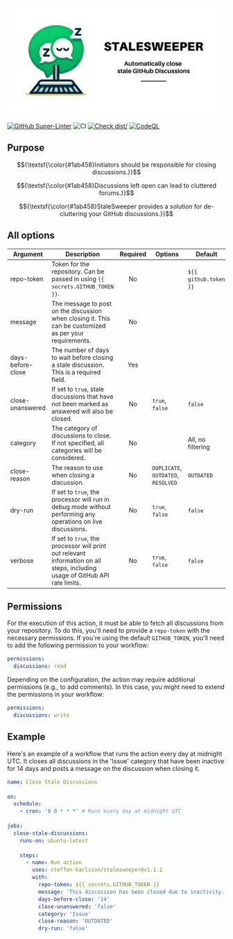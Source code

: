 [![Stale Discussions](./logo/banner.png)](https://github.com/steffen-karlsson/stalesweeper/)

[![GitHub Super-Linter](https://github.com/steffen-karlsson/stalesweeper/actions/workflows/linter.yml/badge.svg)](https://github.com/super-linter/super-linter)
![CI](https://github.com/steffen-karlsson/stalesweeper/actions/workflows/ci.yml/badge.svg)
[![Check dist/](https://github.com/steffen-karlsson/stalesweeper/actions/workflows/check-dist.yml/badge.svg)](https://github.com/actions/typescript-action/actions/workflows/check-dist.yml)
[![CodeQL](https://github.com/steffen-karlsson/stalesweeper/actions/workflows/codeql-analysis.yml/badge.svg)](https://github.com/actions/typescript-action/actions/workflows/codeql-analysis.yml)

## Purpose

$${\textsf{\color{#1ab458}Initiators should be responsible for closing discussions.}}$$

$${\textsf{\color{#1ab458}Discussions left open can lead to cluttered forums.}}$$

$${\textsf{\color{#1ab458}StaleSweeper provides a solution for de-cluttering your GitHub discussions.}}$$

## All options

| **Argument**      | **Description**                                                                                                              | **Required** | **Options**                         | **Default**           |
| ----------------- | ---------------------------------------------------------------------------------------------------------------------------- | :----------: | ----------------------------------- | --------------------- |
| repo-token        | Token for the repository. Can be passed in using `{{ secrets.GITHUB_TOKEN }}`.                                               |      No      |                                     | `${{ github.token }}` |
| message           | The message to post on the discussion when closing it. This can be customized as per your requirements.                      |      No      |                                     |                       |
| days-before-close | The number of days to wait before closing a stale discussion. This is a required field.                                      |     Yes      |                                     |                       |
| close-unanswered  | If set to `true`, stale discussions that have not been marked as answered will also be closed.                               |      No      | `true`, `false`                     | `false`               |
| category          | The category of discussions to close. If not specified, all categories will be considered.                                   |      No      |                                     | All, no filtering     |
| close-reason      | The reason to use when closing a discussion.                                                                                 |      No      | `DUPLICATE`, `OUTDATED`, `RESOLVED` | `OUTDATED`            |
| dry-run           | If set to `true`, the processor will run in debug mode without performing any operations on live discussions.                |      No      | `true`, `false`                     | `false`               |
| verbose           | If set to `true`, the processor will print out relevant information on all steps, including usage of GitHub API rate limits. |      No      | `true`, `false`                     | `false`               |

## Permissions

For the execution of this action, it must be able to fetch all discussions from
your repository. To do this, you'll need to provide a `repo-token` with the
necessary permissions. If you're using the default `GITHUB_TOKEN`, you'll need
to add the following permission to your workflow:

```yaml
permissions:
  discussions: read
```

Depending on the configuration, the action may require additional permissions
(e.g., to add comments). In this case, you might need to extend the permissions
in your workflow:

```yaml
permissions:
  discussions: write
```

## Example

Here's an example of a workflow that runs the action every day at midnight UTC.
It closes all discussions in the 'Issue' category that have been inactive for 14
days and posts a message on the discussion when closing it.

```yaml
name: Close Stale Discussions

on:
  schedule:
    - cron: '0 0 * * *' # Runs every day at midnight UTC

jobs:
  close-stale-discussions:
    runs-on: ubuntu-latest

    steps:
      - name: Run action
        uses: steffen-karlsson/stalesweeper@v1.1.1
        with:
          repo-token: ${{ secrets.GITHUB_TOKEN }}
          message: 'This discussion has been closed due to inactivity.'
          days-before-close: '14'
          close-unanswered: 'false'
          category: 'Issue'
          close-reason: 'OUTDATED'
          dry-run: 'false'
```
